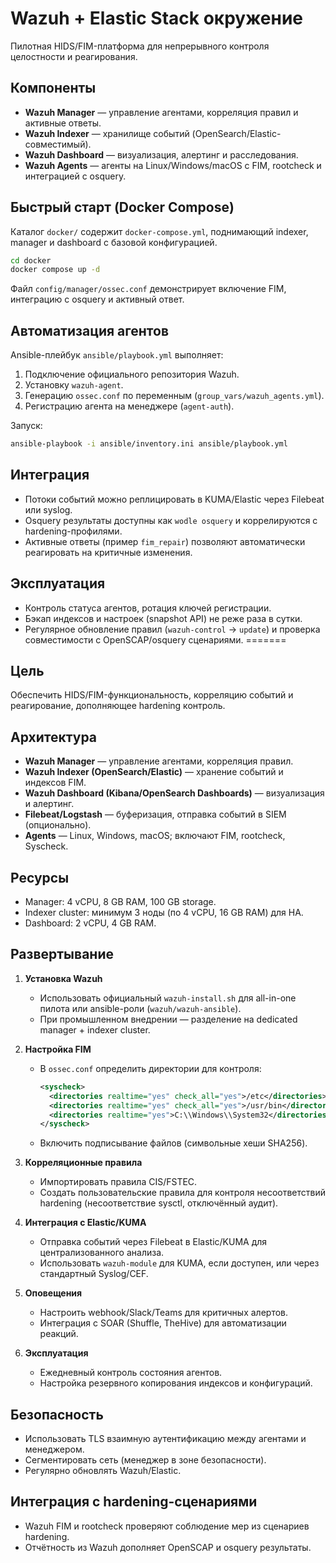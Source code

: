 # Wazuh + Elastic Stack окружение

Пилотная HIDS/FIM-платформа для непрерывного контроля целостности и реагирования.

## Компоненты
- **Wazuh Manager** — управление агентами, корреляция правил и активные ответы.
- **Wazuh Indexer** — хранилище событий (OpenSearch/Elastic-совместимый).
- **Wazuh Dashboard** — визуализация, алертинг и расследования.
- **Wazuh Agents** — агенты на Linux/Windows/macOS с FIM, rootcheck и интеграцией с osquery.

## Быстрый старт (Docker Compose)
Каталог `docker/` содержит `docker-compose.yml`, поднимающий indexer, manager и dashboard с базовой конфигурацией.
```bash
cd docker
docker compose up -d
```
Файл `config/manager/ossec.conf` демонстрирует включение FIM, интеграцию с osquery и активный ответ.

## Автоматизация агентов
Ansible-плейбук `ansible/playbook.yml` выполняет:
1. Подключение официального репозитория Wazuh.
2. Установку `wazuh-agent`.
3. Генерацию `ossec.conf` по переменным (`group_vars/wazuh_agents.yml`).
4. Регистрацию агента на менеджере (`agent-auth`).

Запуск:
```bash
ansible-playbook -i ansible/inventory.ini ansible/playbook.yml
```

## Интеграция
- Потоки событий можно реплицировать в KUMA/Elastic через Filebeat или syslog.
- Osquery результаты доступны как `wodle osquery` и коррелируются с hardening-профилями.
- Активные ответы (пример `fim_repair`) позволяют автоматически реагировать на критичные изменения.

## Эксплуатация
- Контроль статуса агентов, ротация ключей регистрации.
- Бэкап индексов и настроек (snapshot API) не реже раза в сутки.
- Регулярное обновление правил (`wazuh-control` → `update`) и проверка совместимости с OpenSCAP/osquery сценариями.
=======
## Цель
Обеспечить HIDS/FIM-функциональность, корреляцию событий и реагирование, дополняющее hardening контроль.

## Архитектура
- **Wazuh Manager** — управление агентами, корреляция правил.
- **Wazuh Indexer (OpenSearch/Elastic)** — хранение событий и индексов FIM.
- **Wazuh Dashboard (Kibana/OpenSearch Dashboards)** — визуализация и алертинг.
- **Filebeat/Logstash** — буферизация, отправка событий в SIEM (опционально).
- **Agents** — Linux, Windows, macOS; включают FIM, rootcheck, Syscheck.

## Ресурсы
- Manager: 4 vCPU, 8 GB RAM, 100 GB storage.
- Indexer cluster: минимум 3 ноды (по 4 vCPU, 16 GB RAM) для HA.
- Dashboard: 2 vCPU, 4 GB RAM.

## Развертывание
1. **Установка Wazuh**
   - Использовать официальный `wazuh-install.sh` для all-in-one пилота или ansible-роли (`wazuh/wazuh-ansible`).
   - При промышленном внедрении — разделение на dedicated manager + indexer cluster.

2. **Настройка FIM**
   - В `ossec.conf` определить директории для контроля:
     ```xml
     <syscheck>
       <directories realtime="yes" check_all="yes">/etc</directories>
       <directories realtime="yes" check_all="yes">/usr/bin</directories>
       <directories realtime="yes">C:\\Windows\\System32</directories>
     </syscheck>
     ```
   - Включить подписывание файлов (символьные хеши SHA256).

3. **Корреляционные правила**
   - Импортировать правила CIS/FSTEC.
   - Создать пользовательские правила для контроля несоответствий hardening (несоответствие sysctl, отключённый аудит).

4. **Интеграция с Elastic/KUMA**
   - Отправка событий через Filebeat в Elastic/KUMA для централизованного анализа.
   - Использовать `wazuh-module` для KUMA, если доступен, или через стандартный Syslog/CEF.

5. **Оповещения**
   - Настроить webhook/Slack/Teams для критичных алертов.
   - Интеграция с SOAR (Shuffle, TheHive) для автоматизации реакций.

6. **Эксплуатация**
   - Ежедневный контроль состояния агентов.
   - Настройка резервного копирования индексов и конфигураций.

## Безопасность
- Использовать TLS взаимную аутентификацию между агентами и менеджером.
- Сегментировать сеть (менеджер в зоне безопасности).
- Регулярно обновлять Wazuh/Elastic.

## Интеграция с hardening-сценариями
- Wazuh FIM и rootcheck проверяют соблюдение мер из сценариев hardening.
- Отчётность из Wazuh дополняет OpenSCAP и osquery результаты.
